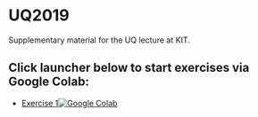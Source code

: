 # UQ2019
Supplementary material for the UQ lecture at KIT.


## Click launcher below to start exercises via Google Colab:

- [Exercise 1](https://github.com/camminady/UQ2019)[![Google Colab](https://badgen.net/badge/Launch/on%20Google%20Colab/blue?icon=terminal)](https://colab.research.google.com/github/camminady/UQ2019/blob/master/ex1.ipynb)